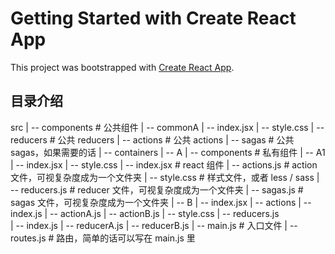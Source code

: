 # Getting Started with Create React App

This project was bootstrapped with [Create React App](https://github.com/facebook/create-react-app).

## 目录介绍
src
| -- components  # 公共组件
        | -- commonA
                | -- index.jsx
                | -- style.css
| -- reducers # 公共 reducers
| -- actions # 公共 actions
| -- sagas # 公共 sagas，如果需要的话
| -- containers
        | -- A
             | -- components # 私有组件
                     | -- A1
                           | -- index.jsx
                           | -- style.css
             | -- index.jsx # react 组件
             | -- actions.js # action 文件，可视复杂度成为一个文件夹
             | -- style.css # 样式文件，或者 less / sass 
             | -- reducers.js # reducer 文件，可视复杂度成为一个文件夹
             | -- sagas.js # sagas 文件，可视复杂度成为一个文件夹
        | -- B
             | -- index.jsx 
             | -- actions
                     | -- index.js
                     | -- actionA.js
                     | -- actionB.js
             | -- style.css
             | -- reducers.js      
                     | -- index.js
                     | -- reducerA.js
                     | -- reducerB.js
| -- main.js # 入口文件
| -- routes.js # 路由，简单的话可以写在 main.js 里